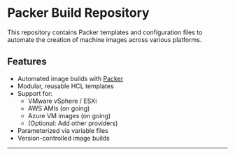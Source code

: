 #  Packer Build Repository

This repository contains Packer templates and configuration files to automate the creation of machine images across various platforms.

## Features

- Automated image builds with [Packer](https://www.packer.io/)
- Modular, reusable HCL templates
- Support for:
  - VMware vSphere / ESXi
  - AWS AMIs (on going)
  - Azure VM images  (on going)
  - (Optional: Add other providers)
- Parameterized via variable files
- Version-controlled image builds

---
